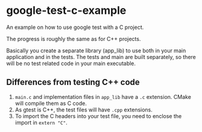 # google-test-c-example
An example on how to use google test with a C project.

The progress is roughly the same as for C++ projects.

Basically you create a separate library (app_lib) to use both in your main application and in the tests.
The tests and main are built separately, so there will be no test related code in your main executable.

## Differences from testing C++ code

1. `main.c` and implementation files in `app_lib` have a `.c` extension. CMake will compile them as C code.
2. As gtest is C++, the test files will have `.cpp` extensions.
3. To import the C headers into your test file, you need to enclose the import in `extern "C"`.
